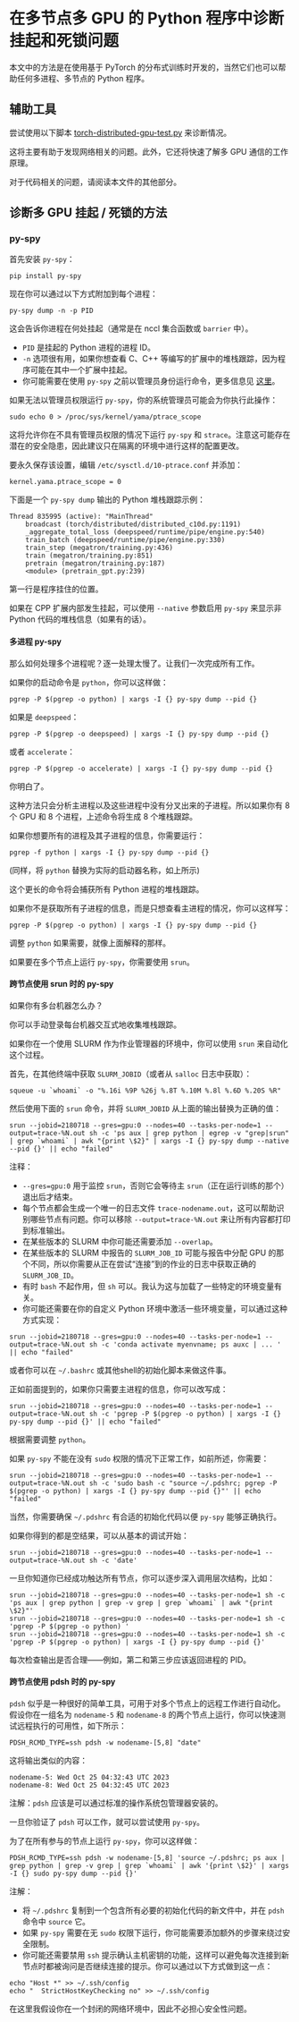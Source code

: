 # 在多节点多 GPU 的 Python 程序中诊断挂起和死锁问题

本文中的方法是在使用基于 PyTorch 的分布式训练时开发的，当然它们也可以帮助任何多进程、多节点的 Python 程序。

## 辅助工具

尝试使用以下脚本 [torch-distributed-gpu-test.py](torch-distributed-gpu-test.py) 来诊断情况。

这将主要有助于发现网络相关的问题。此外，它还将快速了解多 GPU 通信的工作原理。

对于代码相关的问题，请阅读本文件的其他部分。

## 诊断多 GPU 挂起 / 死锁的方法

### py-spy

首先安装 `py-spy`：
```
pip install py-spy
```

现在你可以通过以下方式附加到每个进程：
```
py-spy dump -n -p PID
```
这会告诉你进程在何处挂起（通常是在 nccl 集合函数或 `barrier` 中）。

- `PID` 是挂起的 Python 进程的进程 ID。
- `-n` 选项很有用，如果你想查看 C、C++ 等编写的扩展中的堆栈跟踪，因为程序可能在其中一个扩展中挂起。
- 你可能需要在使用 `py-spy` 之前以管理员身份运行命令，更多信息见 [这里](https://github.com/benfred/py-spy/blob/master/README.md#when-do-you-need-to-run-as-sudo)。

如果无法以管理员权限运行 `py-spy`，你的系统管理员可能会为你执行此操作：
```
sudo echo 0 > /proc/sys/kernel/yama/ptrace_scope
```
这将允许你在不具有管理员权限的情况下运行 `py-spy` 和 `strace`。注意这可能存在潜在的安全隐患，因此建议只在隔离的环境中进行这样的配置更改。

要永久保存该设置，编辑 `/etc/sysctl.d/10-ptrace.conf` 并添加：
```
kernel.yama.ptrace_scope = 0
```

下面是一个 `py-spy dump` 输出的 Python 堆栈跟踪示例：
```
Thread 835995 (active): "MainThread"
    broadcast (torch/distributed/distributed_c10d.py:1191)
    _aggregate_total_loss (deepspeed/runtime/pipe/engine.py:540)
    train_batch (deepspeed/runtime/pipe/engine.py:330)
    train_step (megatron/training.py:436)
    train (megatron/training.py:851)
    pretrain (megatron/training.py:187)
    <module> (pretrain_gpt.py:239)
```
第一行是程序挂住的位置。

如果在 CPP 扩展内部发生挂起，可以使用 `--native` 参数启用 `py-spy` 来显示非 Python 代码的堆栈信息（如果有的话）。

#### 多进程 py-spy

那么如何处理多个进程呢？逐一处理太慢了。让我们一次完成所有工作。

如果你的启动命令是 `python`，你可以这样做：
```
pgrep -P $(pgrep -o python) | xargs -I {} py-spy dump --pid {}
```
如果是 `deepspeed`：
```
pgrep -P $(pgrep -o deepspeed) | xargs -I {} py-spy dump --pid {}
```
或者 `accelerate`：
```
pgrep -P $(pgrep -o accelerate) | xargs -I {} py-spy dump --pid {}
```
你明白了。

这种方法只会分析主进程以及这些进程中没有分叉出来的子进程。所以如果你有 8 个 GPU 和 8 个进程，上述命令将生成 8 个堆栈跟踪。

如果你想要所有的进程及其子进程的信息，你需要运行：
```
pgrep -f python | xargs -I {} py-spy dump --pid {}
```
(同样，将 `python` 替换为实际的启动器名称，如上所示)

这个更长的命令将会捕获所有 Python 进程的堆栈跟踪。

如果你不是获取所有子进程的信息，而是只想查看主进程的情况，你可以这样写：
```
pgrep -P $(pgrep -o python) | xargs -I {} py-spy dump --pid {}
```
调整 `python` 如果需要，就像上面解释的那样。

如果要在多个节点上运行 `py-spy`，你需要使用 `srun`。

#### 跨节点使用 srun 时的 py-spy

如果你有多台机器怎么办？

你可以手动登录每台机器交互式地收集堆栈跟踪。

如果你在一个使用 SLURM 作为作业管理器的环境中，你可以使用 `srun` 来自动化这个过程。

首先，在其他终端中获取 `SLURM_JOBID`（或者从 `salloc` 日志中获取）：
```
squeue -u `whoami` -o "%.16i %9P %26j %.8T %.10M %.8l %.6D %.20S %R"
```
然后使用下面的 `srun` 命令，并将 `SLURM_JOBID` 从上面的输出替换为正确的值：
```
srun --jobid=2180718 --gres=gpu:0 --nodes=40 --tasks-per-node=1 --output=trace-%N.out sh -c 'ps aux | grep python | egrep -v "grep|srun" | grep `whoami` | awk "{print \$2}" | xargs -I {} py-spy dump --native --pid {}' || echo "failed"
```
注释：
- `--gres=gpu:0` 用于监控 `srun`，否则它会等待主 `srun`（正在运行训练的那个）退出后才结束。
- 每个节点都会生成一个唯一的日志文件 `trace-nodename.out`，这可以帮助识别哪些节点有问题。你可以移除 `--output=trace-%N.out` 来让所有内容都打印到标准输出。
- 在某些版本的 SLURM 中你可能还需要添加 `--overlap`。
- 在某些版本的 SLURM 中报告的 `SLURM_JOB_ID` 可能与报告中分配 GPU 的那个不同，所以你需要从正在尝试“连接”到的作业的日志中获取正确的 `SLURM_JOB_ID`。
- 有时 `bash` 不起作用，但 `sh` 可以。我认为这与加载了一些特定的环境变量有关。
- 你可能还需要在你的自定义 Python 环境中激活一些环境变量，可以通过这种方式实现：
```
srun --jobid=2180718 --gres=gpu:0 --nodes=40 --tasks-per-node=1 --output=trace-%N.out sh -c 'conda activate myenvname; ps auxc | ... ' || echo "failed"
```
或者你可以在 `~/.bashrc` 或其他shell的初始化脚本来做这件事。

正如前面提到的，如果你只需要主进程的信息，你可以改写成：
```
srun --jobid=2180718 --gres=gpu:0 --nodes=40 --tasks-per-node=1 --output=trace-%N.out sh -c 'pgrep -P $(pgrep -o python) | xargs -I {} py-spy dump --pid {}' || echo "failed"
```
根据需要调整 `python`。

如果 `py-spy` 不能在没有 `sudo` 权限的情况下正常工作，如前所述，你需要：
```
srun --jobid=2180718 --gres=gpu:0 --nodes=40 --tasks-per-node=1 --output=trace-%N.out sh -c 'sudo bash -c "source ~/.pdshrc; pgrep -P $(pgrep -o python) | xargs -I {} py-spy dump --pid {}"' || echo "failed"
```
当然，你需要确保 `~/.pdshrc` 有合适的初始化代码以便 `py-spy` 能够正确执行。

如果你得到的都是空结果，可以从基本的调试开始：
```
srun --jobid=2180718 --gres=gpu:0 --nodes=40 --tasks-per-node=1 --output=trace-%N.out sh -c 'date'
```
一旦你知道你已经成功触达所有节点，你可以逐步深入调用层次结构，比如：
```
srun --jobid=2180718 --gres=gpu:0 --nodes=40 --tasks-per-node=1 sh -c 'ps aux | grep python | grep -v grep | grep `whoami` | awk "{print \$2}"'
srun --jobid=2180718 --gres=gpu:0 --nodes=40 --tasks-per-node=1 sh -c 'pgrep -P $(pgrep -o python) '
srun --jobid=2180718 --gres=gpu:0 --nodes=40 --tasks-per-node=1 sh -c 'pgrep -P $(pgrep -o python) | xargs -I {} py-spy dump --pid {}'
```
每次检查输出是否合理——例如，第二和第三步应该返回进程的 PID。

#### 跨节点使用 pdsh 时的 py-spy

`pdsh` 似乎是一种很好的简单工具，可用于对多个节点上的远程工作进行自动化。假设你在一组名为 `nodename-5` 和 `nodename-8` 的两个节点上运行，你可以快速测试远程执行的可用性，如下所示：
```
PDSH_RCMD_TYPE=ssh pdsh -w nodename-[5,8] "date"
```
这将输出类似的内容：
```
nodename-5: Wed Oct 25 04:32:43 UTC 2023
nodename-8: Wed Oct 25 04:32:45 UTC 2023
```

注解：`pdsh` 应该是可以通过标准的操作系统包管理器安装的。

一旦你验证了 `pdsh` 可以工作，就可以尝试使用 `py-spy`。

为了在所有参与的节点上运行 `py-spy`，你可以这样做：
```
PDSH_RCMD_TYPE=ssh pdsh -w nodename-[5,8] 'source ~/.pdshrc; ps aux | grep python | grep -v grep | grep `whoami` | awk '{print \$2}' | xargs -I {} sudo py-spy dump --pid {}'
```

注解：
- 将 `~/.pdshrc` 复制到一个包含所有必要的初始化代码的新文件中，并在 `pdsh` 命令中 `source` 它。
- 如果 `py-spy` 需要在无 `sudo` 权限下运行，你可能需要添加额外的步骤来绕过安全限制。
- 你可能还需要禁用 `ssh` 提示确认主机密钥的功能，这样可以避免每次连接到新节点时都被询问是否继续连接的提示。你可以通过以下方式做到这一点：
```
echo "Host *" >> ~/.ssh/config
echo "  StrictHostKeyChecking no" >> ~/.ssh/config
```
在这里我假设你在一个封闭的网络环境中，因此不必担心安全性问题。